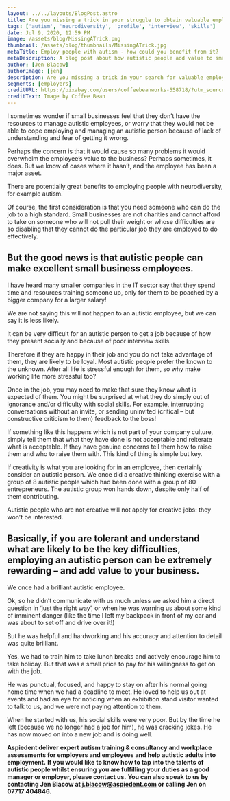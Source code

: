 ```yaml
---
layout: ../../layouts/BlogPost.astro
title: Are you missing a trick in your struggle to obtain valuable employees?
tags: ['autism', 'neurodiversity', 'profile', 'interview', 'skills']
date: Jul 9, 2020, 12:59 PM
image: /assets/blog/MissingATrick.png
thumbnail: /assets/blog/thumbnails/MissingATrick.jpg
metaTitle: Employ people with autism - how could you benefit from it?
metaDescription: A blog post about how autistic people add value to small businesses. With the right understanding in place, employing people with autism could be a brilliant move for your small business.
author: [Jen Blacow]
authorImage: [jen]
description: Are you missing a trick in your search for valuable employees? With the right understanding in place, employing people with autism could be a brilliant move for your small business.
segments: [employers]
creditURL: https://pixabay.com/users/coffeebeanworks-558718/?utm_source=link-attribution&utm_medium=referral&utm_campaign=image&utm_content=3449422
creditText: Image by Coffee Bean
---
```

I sometimes wonder if small businesses feel that they don’t have the resources to manage autistic employees, or worry that they would not be able to cope employing and managing an autistic person because of lack of understanding and fear of getting it wrong.

Perhaps the concern is that it would cause so many problems it would overwhelm the employee’s value to the business? Perhaps sometimes, it does. But we know of cases where it hasn’t, and the employee has been a major asset.

There are potentially great benefits to employing people with neurodiversity, for example autism.

Of course, the first consideration is that you need someone who can do the job to a high standard. Small businesses are not charities and cannot afford to take on someone who will not pull their weight or whose difficulties are so disabling that they cannot do the particular job they are employed to do effectively.

## But the good news is that autistic people can make excellent small business employees.
I have heard many smaller companies in the IT sector say that they spend time and resources training someone up, only for them to be poached by a bigger company for a larger salary!

We are not saying this will not happen to an autistic employee, but we can say it is less likely.

It can be very difficult for an autistic person to get a job because of how they present socially and because of poor interview skills.

Therefore if they are happy in their job and you do not take advantage of them, they are likely to be loyal. Most autistic people prefer the known to the unknown. After all life is stressful enough for them, so why make working life more stressful too?

Once in the job, you may need to make that sure they know what is expected of them. You might be surprised at what they do simply out of ignorance and/or difficulty with social skills. For example, interrupting conversations without an invite, or sending uninvited (critical – but constructive criticism to them) feedback to the boss!

If something like this happens which is not part of your company culture, simply tell them that what they have done is not acceptable and reiterate what is acceptable. If they have genuine concerns tell them how to raise them and who to raise them with. This kind of thing is simple but key.

If creativity is what you are looking for in an employee, then certainly consider an autistic person. We once did a creative thinking exercise with a group of 8 autistic people which had been done with a group of 80 entrepreneurs. The autistic group won hands down, despite only half of them contributing.

Autistic people who are not creative will not apply for creative jobs: they won’t be interested.

## Basically, if you are tolerant and understand what are likely to be the key difficulties, employing an autistic person can be extremely rewarding – and add value to your business.
We once had a brilliant autistic employee.

Ok, so he didn’t communicate with us much unless we asked him a direct question in ‘just the right way’, or when he was warning us about some kind of imminent danger (like the time I left my backpack in front of my car and was about to set off and drive over it!)

But he was helpful and hardworking and his accuracy and attention to detail was quite brilliant.

Yes, we had to train him to take lunch breaks and actively encourage him to take holiday. But that was a small price to pay for his willingness to get on with the job.

He was punctual, focused, and happy to stay on after his normal going home time when we had a deadline to meet. He loved to help us out at events and had an eye for noticing when an exhibition stand visitor wanted to talk to us, and we were not paying attention to them.

When he started with us, his social skills were very poor. But by the time he left (because we no longer had a job for him), he was cracking jokes. He has now moved on into a new job and is doing well.

 

**Aspiedent deliver expert autism training & consultancy and workplace assessments for employers and employees and help autistic adults into employment.**
**If you would like to know how to tap into the talents of autistic people whilst ensuring you are fulfilling your duties as a good manager or employer, please contact us.**
**You can also speak to us by contacting Jen Blacow at j.blacow@aspiedent.com or calling Jen on 07717 404846.**